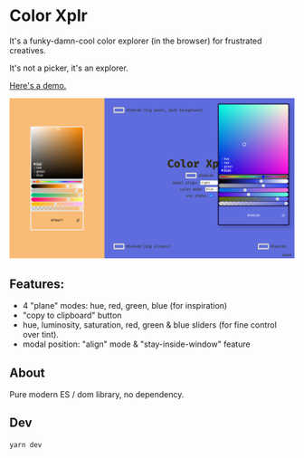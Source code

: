 # Color Xplr
It's a funky-damn-cool color explorer (in the browser) for frustrated creatives. 

It's not a picker, it's an explorer.

[Here's a demo.](https://jniac.github.io/color-xplr/test/vanilla/)

<a href="https://jniac.github.io/color-xplr/test/vanilla/">
  <img width="640" src="extras/screen-1.png">
</a>

## Features:
- 4 "plane" modes: hue, red, green, blue (for inspiration)
- "copy to clipboard" button
- hue, luminosity, saturation, red, green & blue sliders (for fine control over tint).
- modal position: "align" mode & "stay-inside-window" feature

## About

Pure modern ES / dom library, no dependency.

## Dev
```
yarn dev
```
